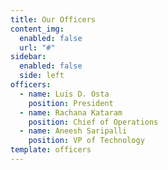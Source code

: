 ```yaml
---
title: Our Officers
content_img:
  enabled: false
  url: "#"
sidebar:
  enabled: false
  side: left
officers:
  - name: Luis D. Osta
    position: President
  - name: Rachana Kataram
    position: Chief of Operations
  - name: Aneesh Saripalli
    position: VP of Technology
template: officers
---
```

